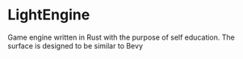 # LightEngine

Game engine written in Rust with the purpose of self education.
The surface is designed to be similar to Bevy
